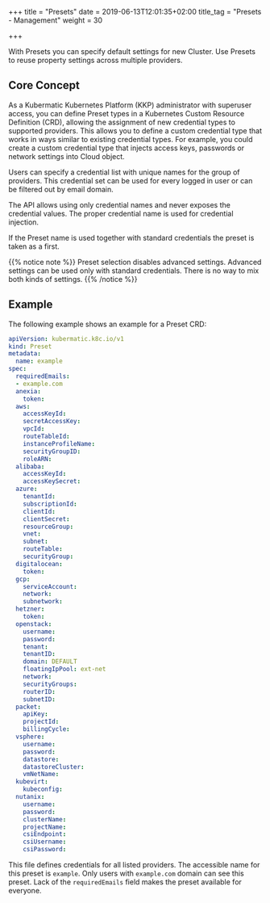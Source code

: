 +++
title = "Presets"
date = 2019-06-13T12:01:35+02:00
title_tag = "Presets - Management"
weight = 30

+++

With Presets you can specify default settings for new Cluster. Use Presets to reuse property settings across multiple providers.

## Core Concept

As a Kubermatic Kubernetes Platform (KKP) administrator with superuser access, you can define Preset types in a Kubernetes Custom Resource Definition (CRD),
allowing the assignment of new credential types to supported providers. This allows you to define a custom credential type
that works in ways similar to existing credential types. For example, you could create a custom credential type that injects
access keys, passwords or network settings into Cloud object.

Users can specify a credential list with unique names for the group of providers. This credential set can be used for every
logged in user or can be filtered out by email domain.

The API allows using only credential names and never exposes the credential values.
The proper credential name is used for credential injection.

If the Preset name is used together with standard credentials the preset is taken as a first.

{{% notice note %}}
Preset selection disables advanced settings. Advanced settings can be used only with standard credentials. There is no way
to mix both kinds of settings.
{{% /notice %}}

## Example

The following example shows an example for a Preset CRD:

```yaml
apiVersion: kubermatic.k8c.io/v1
kind: Preset
metadata:
  name: example
spec:
  requiredEmails:
  - example.com
  anexia:
    token:
  aws:
    accessKeyId:
    secretAccessKey:
    vpcId:
    routeTableId:
    instanceProfileName:
    securityGroupID:
    roleARN:
  alibaba:
    accessKeyId:
    accessKeySecret:
  azure:
    tenantId:
    subscriptionId:
    clientId:
    clientSecret:
    resourceGroup:
    vnet:
    subnet:
    routeTable:
    securityGroup:
  digitalocean:
    token:
  gcp:
    serviceAccount:
    network:
    subnetwork:
  hetzner:
    token:
  openstack:
    username:
    password:
    tenant:
    tenantID:
    domain: DEFAULT
    floatingIpPool: ext-net
    network:
    securityGroups:
    routerID:
    subnetID:
  packet:
    apiKey:
    projectId:
    billingCycle:
  vsphere:
    username:
    password:
    datastore:
    datastoreCluster:
    vmNetName:
  kubevirt:
    kubeconfig:
  nutanix:
    username:
    password:
    clusterName:
    projectName:
    csiEndpoint:
    csiUsername:
    csiPassword:
```

This file defines credentials for all listed providers. The accessible name for this preset is `example`. Only users with
`example.com` domain can see this preset. Lack of the `requiredEmails` field makes the preset available for everyone.
